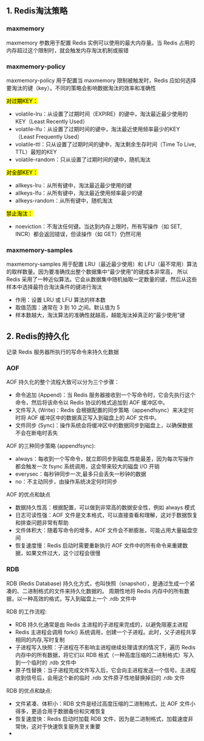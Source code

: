 ## 1. Redis淘汰策略
### maxmemory
maxmemory 参数用于配置 Redis 实例可以使用的最大内存量。当 Redis 占用的内存超过这个限制时，就会触发内存淘汰机制或报错

### maxmemory-policy
maxmemory-policy 用于配置当 maxmemory 限制被触发时，Redis 应如何选择要淘汰的键（key）。不同的策略会影响数据淘汰的效率和准确性<br>

<mark>对过期KEY：</mark>
- volatile-lru：从设置了过期时间（EXPIRE）的键中，淘汰最近最少使用的KEY（Least Recently Used）
- volatile-lfu：从设置了过期时间的键中，淘汰最近使用频率最少的KEY（Least Frequently Used）
- volatile-ttl：只从设置了过期时间的键中，淘汰剩余生存时间（Time To Live, TTL）最短的KEY
- volatile-random：只从设置了过期时间的键中，随机淘汰

<mark>对全部KEY：</mark>
- allkeys-lru：从所有键中，淘汰最近最少使用的键
- allkeys-lfu：从所有键中，淘汰最近使用频率最少的键
- allkeys-random：从所有键中，随机淘汰

<mark>禁止淘汰：</mark>
- noeviction：不淘汰任何键。当达到内存上限时，所有写操作（如 SET, INCR）都会返回错误，但读操作（如 GET）仍然可用

### maxmemory-samples
maxmemory-samples 用于配置 LRU（最近最少使用）和 LFU（最不常用）算法的取样数量。因为要准确找出整个数据集中“最少使用”的键成本非常高，
所以 Redis 采用了一种近似算法。它会从数据集中随机抽取一定数量的键，然后从这些样本中选择最符合淘汰条件的键进行淘汰
- 作用：设置 LRU 或 LFU 算法的样本数
- 取值范围：通常在 3 到 10 之间。默认值为 5
- 样本数越大，淘汰算法的准确性就越高，越能淘汰掉真正的“最少使用”键

## 2. Redis的持久化
记录 Redis 服务器所执行的写命令来持久化数据
### AOF
AOF 持久化的整个流程大致可以分为三个步骤：<br>
- 命令追加 (Append)：当 Redis 服务器接收到一个写命令时，它会先执行这个命令，然后将该命令以 Redis 协议的格式追加到 AOF 缓冲区中。
- 文件写入 (Write)：Redis 会根据配置的同步策略（appendfsync）来决定何时将 AOF 缓冲区中的数据真正写入到磁盘上的 AOF 文件中。
- 文件同步 (Sync)：操作系统会将缓冲区中的数据同步到磁盘上，以确保数据不会在断电时丢失<br>

AOF 的三种同步策略 (appendfsync):<br>
- always：每收到一个写命令，就立即同步到磁盘,性能最差，因为每次写操作都会触发一次 fsync 系统调用，这会带来较大的磁盘 I/O 开销
- everysec：每秒钟同步一次,最多只会丢失一秒钟的数据
- no：不主动同步，由操作系统决定何时同步

AOF 的优点和缺点
- 数据持久性高：根据配置，可以做到非常高的数据安全性，例如 always 模式
- 日志可读性强：AOF 文件是文本格式，可以直接查看和理解，这对于数据恢复和排查问题非常有帮助
- 文件体积大：随着写命令的增多，AOF 文件会不断膨胀，可能占用大量磁盘空间
- 恢复速度慢：Redis 启动时需要重新执行 AOF 文件中的所有命令来重建数据，如果文件过大，这个过程会很慢


### RDB
RDB (Redis Database) 持久化方式，也叫快照（snapshot），是通过生成一个紧凑的、二进制格式的文件来持久化数据的。
周期性地将 Redis 内存中的所有数据，以一种高效的格式，写入到磁盘上一个 .rdb 文件中

RDB 的工作流程:
- RDB 持久化通常是由 Redis 主进程的子进程来完成的，以避免阻塞主进程
- Redis 主进程会调用 fork() 系统调用，创建一个子进程。此时，父子进程共享相同的内存,写时复制
- 子进程写入快照：子进程在不影响主进程继续处理请求的情况下，遍历 Redis 内存中的所有数据，将它们以 RDB 格式（一种高度压缩的二进制格式）写入到一个临时的 .rdb 文件中
- 原子性替换：当子进程完成文件写入后，它会向主进程发送一个信号。主进程收到信号后，会用这个新的临时 .rdb 文件原子性地替换掉旧的 .rdb 文件

RDB 的优点和缺点:
- 文件紧凑、体积小：RDB 文件是经过高度压缩的二进制格式，比 AOF 文件小得多，更适合用于数据备份和灾难恢复
- 恢复速度快：Redis 启动时加载 RDB 文件，因为是二进制格式，加载速度非常快，这对于快速恢复服务至关重要
- 
